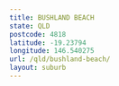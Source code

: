 ```yaml
---
title: BUSHLAND BEACH
state: QLD
postcode: 4818
latitude: -19.23794
longitude: 146.540275
url: /qld/bushland-beach/
layout: suburb
---
```

